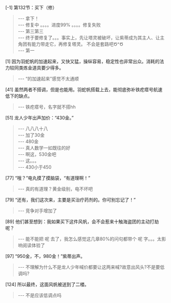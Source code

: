 
[-1] 第132节：买下（修）
>--- 拿下！<br>
>--- 修复中
。。。。进度99%
。。。。修复失败<br>
>--- 第三第三<br>
>--- 终于要修复了。。。事实上，先让塔灵被破坏，让紫蒂成为其主人、让主角团有能力带走它，再修复塔灵。
不会是套路吧Ծ^Ծ<br>
>--- 第一<br>

[1] 因为羽蛇帆的加速起来，又快又猛，操纵容易，稳定性也非常出众。消耗的法力较同类炼金道具要少得多。
>--- “的加速起来”感觉不太通顺<br>

[41] 虽然两者不搭调，但是也能用。羽蛇帆搭载上去，能彻底弥补铁疙瘩号航速低下的缺点。
>--- 铁疙瘩号，名字就不搭hh<br>

[51] 龙人少年出声加价：“430金。”
>--- 八八八十八<br>
>--- 加了30金<br>
>--- 480金<br>
>--- 真人数学一如既往的好<br>
>--- 啊这，530金吧<br>
>--- 这。。。<br>
>--- 430小于450<br>

[77] “哦？”电丸摸了摸脑袋，“有道理啊！”
>--- 真的有道理？黄金级别，电不坏吧<br>

[79] “还有，我们这次来，主要是买治疗药剂的。你可别忘记了！”
>--- 竞争对手增加了<br>

[89] 他们甚至想到：我如果买下这件风帆，会不会惹来十触海盗团的主动打劫呢？
>--- 能不能把   呢   去了，我怎么感觉这几章80%的问句都带个   呢   字。。。太影响阅读体验了<br>

[97] “950金，不，980金！”紫蒂出声。
>--- 不理解为什么不是龙人少年喊价都要让这两来喊?故意出风头?不是要低调吗?<br>

[124] 所以最终，这面风帆被送到了二楼。
>--- 不是应该低调点吗<br>

